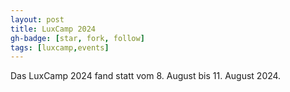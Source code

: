 ```yaml
---
layout: post
title: LuxCamp 2024
gh-badge: [star, fork, follow]
tags: [luxcamp,events]
---
```


Das LuxCamp 2024 fand statt vom 8. August bis 11. August 2024.